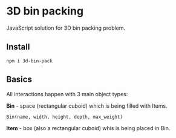 3D bin packing
====

JavaScript solution for 3D bin packing problem.

## Install

```
npm i 3d-bin-pack
```

## Basics

All interactions happen with 3 main object types:

**Bin** - space (rectangular cuboid) which is being filled with Items. 

```
Bin(name, width, height, depth, max_weight)
```

**Item** - box (also a rectangular cuboid) whis is being placed in Bin.